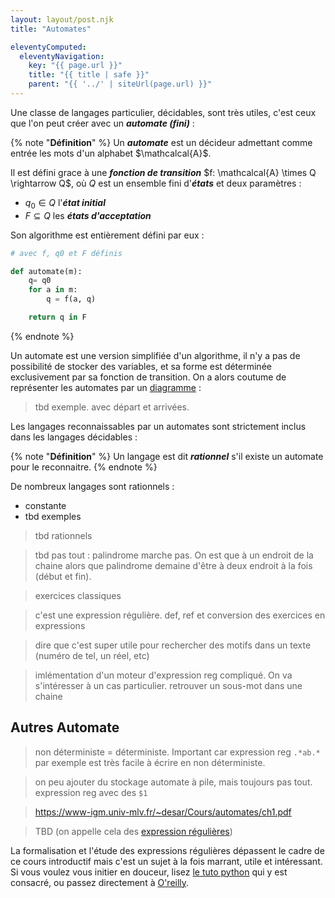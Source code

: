 ```yaml
---
layout: layout/post.njk
title: "Automates"

eleventyComputed:
  eleventyNavigation:
    key: "{{ page.url }}"
    title: "{{ title | safe }}"
    parent: "{{ '../' | siteUrl(page.url) }}"
---
```




Une classe de langages particulier, décidables, sont très utiles, c'est ceux que l'on peut créer avec un **_automate (fini)_** :

{% note "**Définition**" %}
Un **_automate_** est un décideur admettant comme entrée les mots d'un alphabet $\mathcalcal{A}$.

Il est défini grace à une **_fonction de transition_** $f: \mathcalcal{A} \times Q \rightarrow Q$, où $Q$ est un ensemble fini d'**_états_** et deux paramètres :

- $q_0 \in Q$ l'**_état initial_**
- $F \subseteq Q$ les **_états d'acceptation_**

Son algorithme est entièrement défini par eux :

```python
# avec f, q0 et F définis

def automate(m):
    q= q0
    for a in m:
        q = f(a, q)

    return q in F 
```

{% endnote %}

Un automate est une version simplifiée d'un algorithme, il n'y a pas de possibilité de stocker des variables, et sa forme est déterminée exclusivement par sa fonction de transition. On a alors coutume de représenter les automates par un [diagramme](https://fr.wikipedia.org/wiki/Automate_fini_d%C3%A9terministe#Repr%C3%A9sentation_graphique) :

> tbd exemple. avec départ et arrivées.

Les langages reconnaissables par un automates sont strictement inclus dans les langages décidables :

{% note "**Définition**" %}
Un langage est dit **_rationnel_** s'il existe un automate pour le reconnaitre.
{% endnote %}

De nombreux langages sont rationnels :

- constante
- tbd exemples

> tbd rationnels

> tbd pas tout : palindrome marche pas. On est que à un endroit de la chaine alors que palindrome demaine d'être à deux endroit à la fois (début et fin).

> exercices classiques

> c'est une expression régulière.  def, ref et conversion des exercices en expressions

> dire que c'est super utile pour rechercher des motifs dans un texte (numéro de tel, un réel, etc)

> imlémentation d'un moteur d'expression reg compliqué. On va s'intéresser à un cas particulier. retrouver un sous-mot dans une chaine

## Autres Automate

> non déterministe = déterministe. Important car expression reg `.*ab.*` par exemple est très facile à écrire en non déterministe.

> on peu ajouter du stockage automate à pile, mais toujours pas tout.
> expression reg avec des `$1`

> <https://www-igm.univ-mlv.fr/~desar/Cours/automates/ch1.pdf>

> TBD (on appelle cela des [expression régulières](https://fr.wikipedia.org/wiki/Expression_r%C3%A9guli%C3%A8re))

La formalisation et l'étude des expressions régulières dépassent le cadre de ce cours introductif mais c'est un sujet à la fois marrant, utile et intéressant. Si vous voulez vous initier en douceur, lisez [le tuto python](https://docs.python.org/fr/3/howto/regex.html) qui y est consacré, ou passez directement à [O'reilly](https://www.oreilly.com/library/view/introducing-regular-expressions/9781449338879/).
